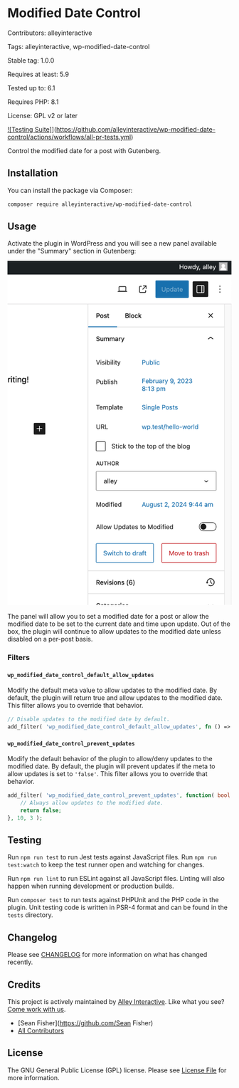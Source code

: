 # Modified Date Control

Contributors: alleyinteractive

Tags: alleyinteractive, wp-modified-date-control

Stable tag: 1.0.0

Requires at least: 5.9

Tested up to: 6.1

Requires PHP: 8.1

License: GPL v2 or later

[![Testing Suite]](https://github.com/alleyinteractive/wp-modified-date-control/actions/workflows/all-pr-tests.yml/badge.svg)](https://github.com/alleyinteractive/wp-modified-date-control/actions/workflows/all-pr-tests.yml)

Control the modified date for a post with Gutenberg.

## Installation

You can install the package via Composer:

```bash
composer require alleyinteractive/wp-modified-date-control
```

## Usage

Activate the plugin in WordPress and you will see a new panel available under
the "Summary" section in Gutenberg:

![Screenshot](./assets/screenshot.png)

The panel will allow you to set a modified date for a post or allow the modified
date to be set to the current date and time upon update. Out of the box, the
plugin will continue to allow updates to the modified date unless disabled on a
per-post basis.

### Filters

#### `wp_modified_date_control_default_allow_updates`

Modify the default meta value to allow updates to the modified date. By default,
the plugin will return true and allow updates to the modified date. This filter
allows you to override that behavior.

```php
// Disable updates to the modified date by default.
add_filter( 'wp_modified_date_control_default_allow_updates', fn () => false );
```

#### `wp_modified_date_control_prevent_updates`

Modify the default behavior of the plugin to allow/deny updates to the modified
date. By default, the plugin will prevent updates if the meta to allow updates
is set to `'false'`. This filter allows you to override that behavior.

```php
add_filter( 'wp_modified_date_control_prevent_updates', function( bool $prevent, int $post_id, ?\WP_REST_Request $request ) {
	// Always allow updates to the modified date.
	return false;
}, 10, 3 );
```

## Testing

Run `npm run test` to run Jest tests against JavaScript files. Run
`npm run test:watch` to keep the test runner open and watching for changes.

Run `npm run lint` to run ESLint against all JavaScript files. Linting will also
happen when running development or production builds.

Run `composer test` to run tests against PHPUnit and the PHP code in the plugin.
Unit testing code is written in PSR-4 format and can be found in the `tests`
directory.

## Changelog

Please see [CHANGELOG](CHANGELOG.md) for more information on what has changed recently.

## Credits

This project is actively maintained by [Alley
Interactive](https://github.com/alleyinteractive). Like what you see? [Come work
with us](https://alley.co/careers/).

- [Sean Fisher](https://github.com/Sean Fisher)
- [All Contributors](../../contributors)

## License

The GNU General Public License (GPL) license. Please see [License File](LICENSE) for more information.
